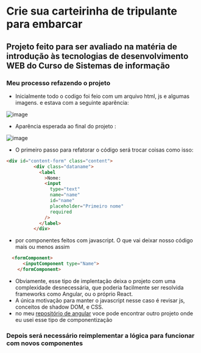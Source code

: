 # Crie sua carteirinha de tripulante para embarcar
## Projeto feito para ser avaliado na matéria de introdução às tecnologias de desenvolvimento WEB do Curso de Sistemas de informação

### Meu processo refazendo o projeto
- Inicialmente todo o codigo foi feio com um arquivo html, js e algumas imagens. e estava com a seguinte aparência:

![image](https://github.com/Alljuly/javascript-amongus-card-generator/assets/86618692/6ba5b2b3-37d1-4ce7-8cd5-a636f7561879)

- Aparência esperada ao final do projeto :
  
![image](https://github.com/Alljuly/javascript-amongus-card-generator/assets/86618692/88214b6c-d64f-4720-a896-3b9ba65b979a)




- O primeiro passo para refatorar o código será trocar coisas como isso: 

```html
<div id="content-form" class="content">
          <div class="dataname">
            <label
              >Nome:
              <input
                type="text"
                name="name"
                id="name"
                placeholder="Primeiro nome"
                required
              />
            </label>
          </div>
```

- por componentes feitos com javascript. O que vai deixar nosso código mais ou menos assim

```html
  <formComponent>
      <inputComponent type="Name">
    </formComponent>
```
- Obviamente, esse tipo de implentação deixa o projeto com uma complexidade desnecessária, que poderia facilmente ser resolvida frameworks como Angular, ou o próprio React.
- A única motivação para manter o javascript nesse caso é revisar js, conceitos de shadow DOM, e CSS.
- no meu [repositório de angular](https://github.com/Alljuly/angular-desenvolvimento-frontend/tree/main/Fundamentos%20Angular/Web%20Components) voce pode encontrar outro projeto onde eu usei esse tipo de componentização
### Depois será necessário reimplementar a lógica para funcionar com novos componentes


